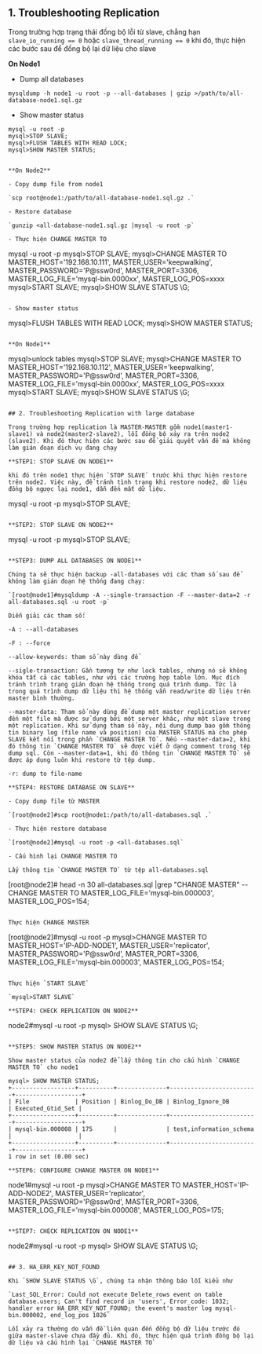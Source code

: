 ## 1. Troubleshooting Replication

Trong trường hợp trạng thái đồng bộ lỗi từ slave, chẳng hạn `slave_io_running == 0` hoặc `slave_thread_running == 0` khi đó, thực hiện các bước sau để đồng bộ lại dữ liệu cho slave

**On Node1**

- Dump all databases

`mysqldump -h node1 -u root -p --all-databases | gzip >/path/to/all-database-node1.sql.gz`

- Show master status

```
mysql -u root -p
mysql>STOP SLAVE;
mysql>FLUSH TABLES WITH READ LOCK;
mysql>SHOW MASTER STATUS;


**On Node2**

- Copy dump file from node1

`scp root@node1:/path/to/all-database-node1.sql.gz .`

- Restore database

`gunzip <all-database-node1.sql.gz |mysql -u root -p`

- Thực hiện CHANGE MASTER TO

```
mysql -u root -p
mysql>STOP SLAVE;
mysql>CHANGE MASTER TO MASTER_HOST='192.168.10.111', MASTER_USER='keepwalking', MASTER_PASSWORD='P@ssw0rd', MASTER_PORT=3306, MASTER_LOG_FILE='mysql-bin.0000xx', MASTER_LOG_POS=xxxx
mysql>START SLAVE;
mysql>SHOW SLAVE STATUS \G;
```

- Show master status

```
mysql>FLUSH TABLES WITH READ LOCK;
mysql>SHOW MASTER STATUS;
```

**On Node1**

```
mysql>unlock tables
mysql>STOP SLAVE;
mysql>CHANGE MASTER TO MASTER_HOST='192.168.10.112', MASTER_USER='keepwalking', MASTER_PASSWORD='P@ssw0rd', MASTER_PORT=3306, MASTER_LOG_FILE='mysql-bin.0000xx', MASTER_LOG_POS=xxxx
mysql>START SLAVE;
mysql>SHOW SLAVE STATUS \G;
```

## 2. Troubleshooting Replication with large database

Trong trường hợp replication là MASTER-MASTER gồm node1(master1-slave1) và node2(master2-slave2), lỗi đồng bộ xảy ra trên node2 (slave2). Khi đó thực hiện các bước sau để giải quyết vấn đề mà không làm gián đoạn dịch vụ đang chạy

**STEP1: STOP SLAVE ON NODE1**

khi đó trên node1 thực hiện `STOP SLAVE` trước khi thực hiện restore trên node2. Việc này, để tránh tình trạng khi restore node2, dữ liệu đồng bộ ngược lại node1, dẫn đến mất dữ liệu.

```
mysql -u root -p
mysql>STOP SLAVE;
```

**STEP2: STOP SLAVE ON NODE2**

```
mysql -u root -p
mysql>STOP SLAVE;
```

**STEP3: DUMP ALL DATABASES ON NODE1**

Chúng ta sẽ thực hiện backup -all-databases với các tham số sau để không làm gián đoạn hệ thống đang chạy:

`[root@node1]#mysqldump -A --single-transaction -F --master-data=2 -r all-databases.sql -u root -p`

Diễn giải các tham số:

-A : --all-databases

-F : --force

--allow-keywords: tham số này dùng để

--sigle-transaction: Gần tương tự như lock tables, nhưng nó sẽ không khóa tất cả các tables, như với các trường hợp table lớn. Mục đích tránh trình trạng gián đoạn hệ thống trong quá trình dump. Tức là trong quá trình dump dữ liệu thì hệ thống vẫn read/write dữ liệu trên master bình thường.

--master-data: Tham số này dùng để dump một master replication server đến một file mà được sử dụng bởi một server khác, như một slave trong một replication. Khi sử dụng tham số này, nội dung dump bao gồm thông tin binary log (file name và position) của MASTER STATUS mà cho phép SLAVE kết nối trong phần `CHANGE MASTER TO`. Nếu --master-data=2, khi đó thông tin `CHANGE MASTER TO` sẽ được viết ở dạng comment trong tệp dump sql. Còn --master-data=1, khi đó thông tin `CHANGE MASTER TO` sẽ được áp dụng luôn khi restore từ tệp dump.

-r: dump to file-name

**STEP4: RESTORE DATABASE ON SLAVE**

- Copy dump file từ MASTER

`[root@node2]#scp root@node1:/path/to/all-databases.sql .`

- Thực hiện restore database

`[root@node2]#mysql -u root -p <all-databases.sql`

- Cấu hình lại CHANGE MASTER TO

Lấy thông tin `CHANGE MASTER TO` từ tệp all-databases.sql

```
[root@node2]# head -n 30 all-databases.sql |grep "CHANGE MASTER"
-- CHANGE MASTER TO MASTER_LOG_FILE='mysql-bin.000003', MASTER_LOG_POS=154;
```

Thực hiện CHANGE MASTER

```
[root@node2]#mysql -u root -p
mysql>CHANGE MASTER TO MASTER_HOST='IP-ADD-NODE1', MASTER_USER='replicator', MASTER_PASSWORD='P@ssw0rd', MASTER_PORT=3306, MASTER_LOG_FILE='mysql-bin.000003', MASTER_LOG_POS=154;
```

Thực hiện `START SLAVE`

`mysql>START SLAVE`

**STEP4: CHECK REPLICATION ON NODE2**

```
node2#mysql -u root -p
mysql> SHOW SLAVE STATUS \G;
```

**STEP5: SHOW MASTER STATUS ON NODE2**

Show master status của node2 để lấy thông tin cho cấu hình `CHANGE MASTER TO` cho node1

mysql> SHOW MASTER STATUS;
+------------------+----------+--------------+-------------------------+-------------------+
| File             | Position | Binlog_Do_DB | Binlog_Ignore_DB        | Executed_Gtid_Set |
+------------------+----------+--------------+-------------------------+-------------------+
| mysql-bin.000008 | 175      |              | test,information_schema |                   |
+------------------+----------+--------------+-------------------------+-------------------+
1 row in set (0.00 sec)

**STEP6: CONFIGURE CHANGE MASTER ON NODE1**

```
node1#mysql -u root -p
mysql>CHANGE MASTER TO MASTER_HOST='IP-ADD-NODE2', MASTER_USER='replicator', MASTER_PASSWORD='P@ssw0rd', MASTER_PORT=3306, MASTER_LOG_FILE='mysql-bin.000008', MASTER_LOG_POS=175;
```

**STEP7: CHECK REPLICATION ON NODE1**

```
node2#mysql -u root -p
mysql> SHOW SLAVE STATUS \G;
```

## 3. HA_ERR_KEY_NOT_FOUND

Khi `SHOW SLAVE STATUS \G`, chúng ta nhận thông báo lỗi kiểu như

`Last_SQL_Error: Could not execute Delete_rows event on table database.users; Can't find record in 'users', Error_code: 1032; handler error HA_ERR_KEY_NOT_FOUND; the event's master log mysql-bin.000002, end_log_pos 1026`

Lỗi xảy ra thường do vấn đề liên quan đến đồng bộ dữ liệu trước đó giữa master-slave chưa đầy đủ. Khi đó, thực hiện quá trình đồng bộ lại dữ liệu và cấu hình lại `CHANGE MASTER TO`

